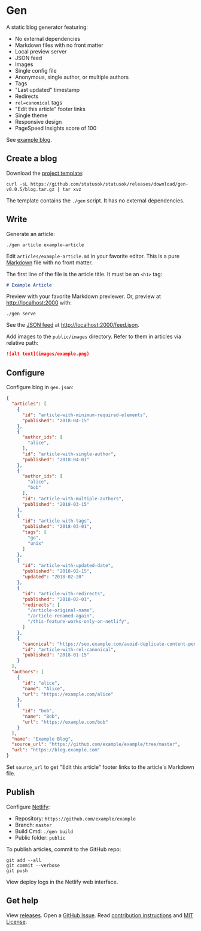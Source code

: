 # Gen

A static blog generator featuring:

* No external dependencies
* Markdown files with no front matter
* Local preview server
* JSON feed
* Images
* Single config file
* Anonymous, single author, or multiple authors
* Tags
* "Last updated" timestamp
* Redirects
* `rel=canonical` tags
* "Edit this article" footer links
* Single theme
* Responsive design
* PageSpeed Insights score of 100

See [example blog](https://www.statusok.com).

## Create a blog

Download the [project template](blog):

```
curl -sL https://github.com/statusok/statusok/releases/download/gen-v0.0.5/blog.tar.gz | tar xvz
```

The template contains the `./gen` script.
It has no external dependencies.

## Write

Generate an article:

```
./gen article example-article
```

Edit `articles/example-article.md` in your favorite editor.
This is a pure
[Markdown](https://guides.github.com/features/mastering-markdown/) file
with no front matter.

The first line of the file is the article title.
It must be an `<h1>` tag:

```md
# Example Article
```

Preview with your favorite Markdown previewer.
Or, preview at <http://localhost:2000> with:

```
./gen serve
```

See the [JSON feed](https://jsonfeed.org/) at
<http://localhost:2000/feed.json>.

Add images to the `public/images` directory.
Refer to them in articles via relative path:

```md
![alt text](images/example.png)
```

## Configure

Configure blog in `gen.json`:

```json
{
  "articles": [
    {
      "id": "article-with-minimum-required-elements",
      "published": "2018-04-15"
    },
    {
      "author_ids": [
        "alice",
      ],
      "id": "article-with-single-author",
      "published": "2018-04-01"
    },
    {
      "author_ids": [
        "alice",
        "bob"
      ],
      "id": "article-with-multiple-authors",
      "published": "2018-03-15"
    },
    {
      "id": "article-with-tags",
      "published": "2018-03-01",
      "tags": [
        "go",
        "unix"
      ]
    },
    {
      "id": "article-with-updated-date",
      "published": "2018-02-15",
      "updated": "2018-02-20"
    },
    {
      "id": "article-with-redirects",
      "published": "2018-02-01",
      "redirects": [
        "/article-original-name",
        "/article-renamed-again",
        "/this-feature-works-only-on-netlify",
      ]
    },
    {
      "canonical": "https://seo.example.com/avoid-duplicate-content-penalty",
      "id": "article-with-rel-canonical",
      "published": "2018-01-15"
    }
  ],
  "authors": [
    {
      "id": "alice",
      "name": "Alice",
      "url": "https://example.com/alice"
    },
    {
      "id": "bob",
      "name": "Bob",
      "url": "https://example.com/bob"
    }
  ],
  "name": "Example Blog",
  "source_url": "https://github.com/example/example/tree/master",
  "url": "https://blog.example.com"
}
```

Set `source_url` to get "Edit this article" footer links
to the article's Markdown file.

## Publish

Configure [Netlify](https://www.netlify.com):

* Repository: `https://github.com/example/example`
* Branch: `master`
* Build Cmd: `./gen build`
* Public folder: `public`

To publish articles, commit to the GitHub repo:

```
git add --all
git commit --verbose
git push
```

View deploy logs in the Netlify web interface.

## Get help

View [releases].
Open a [GitHub Issue][issues].
Read [contribution instructions][contrib]
and [MIT License][license].

[releases]: https://github.com/statusok/statusok/releases
[issues]: https://github.com/statusok/statusok/issues
[contrib]: CONTRIBUTING.md
[license]: ../LICENSE
